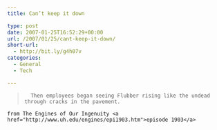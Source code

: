 ```yaml
---
title: Can’t keep it down

type: post
date: 2007-01-25T16:52:29+00:00
url: /2007/01/25/cant-keep-it-down/
short-url:
  - http://bit.ly/g4h07v
categories:
  - General
  - Tech

---
```

<div class='microid-mailto+http:sha1:97ddcd5687dcdf385a7b59d4f110baee2af09118'>
  <blockquote>
    
      Then employees began seeing Flubber rising like the undead through cracks in the pavement.
    
  </blockquote>
  
  
    from The Engines of Our Ingenuity <a href="http://www.uh.edu/engines/epi1903.htm">episode 1903</a>
  
